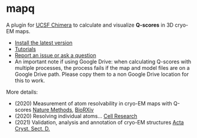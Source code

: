 # mapq

A plugin for <a href="https://www.cgl.ucsf.edu/chimera/">UCSF Chimera</a> to calculate and visualize <strong>Q-scores</strong> in 3D cryo-EM maps.


* <a href="https://github.com/gregdp/mapq/wiki/MapQ-Install">Install the latest version</a>
* [Tutorials](https://github.com/gregdp/mapq/tree/master/tutorials)
* [Report an issue or ask a question](https://github.com/gregdp/mapq/issues)
* An important note if using Google Drive: when calculating Q-scores with multiple processes, the process fails if the map and model files are on a Google Drive path. Please copy them to a non Google Drive location for this to work.


More details:
* (2020) Measurement of atom resolvability in cryo-EM maps with Q-scores <a href="https://www.nature.com/articles/s41592-020-0731-1" target="_blank">Nature Methods</a>, <a href="https://www.biorxiv.org/content/10.1101/722991v2" target="_blank">BioRXiv</a>
* (2020) Resolving individual atoms... <a href="https://www.nature.com/articles/s41422-020-00432-2">Cell Research</a>
* (2021) Validation, analysis and annotation of cryo-EM structures <a href="https://onlinelibrary.wiley.com/iucr/doi/10.1107/S2059798321006069">Acta Cryst. Sect. D.</a>
